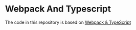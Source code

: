 # Webpack And Typescript

The code in this repository is based on
[Webpack & TypeScript](https://youtu.be/lXWDkPCzeE4)
